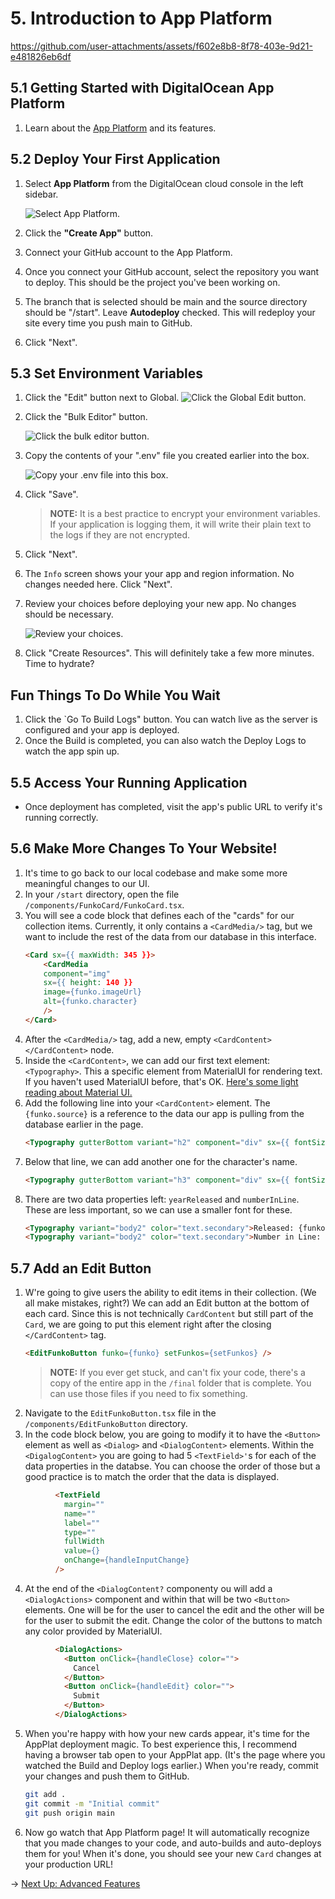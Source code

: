 # 5. Introduction to App Platform

https://github.com/user-attachments/assets/f602e8b8-8f78-403e-9d21-e481826eb6df

## 5.1 Getting Started with DigitalOcean App Platform

1. Learn about the [App Platform](https://docs.digitalocean.com/products/app-platform/how-to/create-apps/) and its features.

## 5.2 Deploy Your First Application

1. Select **App Platform** from the DigitalOcean cloud console in the left sidebar.

    ![Select App Platform.](https://doimages.nyc3.cdn.digitaloceanspaces.com/GitHub/funko-showcase-workshop/5-AppPlatform/appplatform.png)

2. Click the **"Create App"** button.
3. Connect your GitHub account to the App Platform.
4. Once you connect your GitHub account, select the repository you want to deploy. This should be the project you've been working on.
5. The branch that is selected should be main and the source directory should be "/start". Leave **Autodeploy** checked. This will redeploy your site every time you push main to GitHub.
6. Click "Next".

## 5.3 Set Environment Variables
1. Click the "Edit" button next to Global.
    ![Click the Global Edit button.](https://doimages.nyc3.cdn.digitaloceanspaces.com/GitHub/funko-showcase-workshop/5-AppPlatform/envvars.png)
2. Click the "Bulk Editor" button.

    ![Click the bulk editor button.](https://doimages.nyc3.cdn.digitaloceanspaces.com/GitHub/funko-showcase-workshop/5-AppPlatform/bulkeditorbutton.png)

3. Copy the contents of your ".env" file you created earlier into the box.

    ![Copy your .env file into this box.](https://doimages.nyc3.cdn.digitaloceanspaces.com/GitHub/funko-showcase-workshop/5-AppPlatform/bulkeditor.png)

4. Click "Save".

    > **NOTE:** It is a best practice to encrypt your environment variables.  If your application is logging them, it will write their plain text to the logs if they are not encrypted.

5. Click "Next".
6. The `Info` screen shows your your app and region information. No changes needed here.  Click "Next".
7. Review your choices before deploying your new app.  No changes should be necessary.

    ![Review your choices.](https://doimages.nyc3.cdn.digitaloceanspaces.com/GitHub/funko-showcase-workshop/5-AppPlatform/appplatreview.png)

8. Click "Create Resources".  This will definitely take a few more minutes.  Time to hydrate?

## Fun Things To Do While You Wait

1. Click the `Go To Build Logs" button.  You can watch live as the server is configured and your app is deployed.
2. Once the Build is completed, you can also watch the Deploy Logs to watch the app spin up.

## 5.5 Access Your Running Application

- Once deployment has completed, visit the app's public URL to verify it's running correctly.

## 5.6 Make More Changes To Your Website!

1. It's time to go back to our local codebase and make some more meaningful changes to our UI.
2. In your `/start` directory, open the file `/components/FunkoCard/FunkoCard.tsx`.
3. You will see a code block that defines each of the "cards" for our collection items.  Currently, it only contains a ```<CardMedia/>``` tag, but we want to include the rest of the data from our database in this interface.
    ```html
    <Card sx={{ maxWidth: 345 }}>
        <CardMedia
        component="img"
        sx={{ height: 140 }}
        image={funko.imageUrl}
        alt={funko.character}
        />
    </Card>
    ```
4. After the ```<CardMedia/>``` tag, add a new, empty ```<CardContent></CardContent>``` node.
5. Inside the ```<CardContent>```, we can add our first text element: ```<Typography>```.  This a specific element from MaterialUI for rendering text.  If you haven't used MaterialUI before, that's OK.  [Here's some light reading about Material UI.](https://mui.com/material-ui/getting-started/?srsltid=AfmBOoqoiK0-bRTZdhwaq52_H7-h7zAHpItpfDzjnA4PaqZ09eOC9K0G)
6. Add the following line into your ```<CardContent>``` element. The `{funko.source}` is a reference to the data our app is pulling from the database earlier in the page.
    ```html
    <Typography gutterBottom variant="h2" component="div" sx={{ fontSize: '2em', fontWeight: 'bold' }}>{funko.source}</Typography>
    ```
7. Below that line, we can add another one for the character's name.
    ```html
    <Typography gutterBottom variant="h3" component="div" sx={{ fontSize: '1em' }}>{funko.character}</Typography>
    ```
8. There are two data properties left: `yearReleased` and `numberInLine`. These are less important, so we can use a smaller font for these.
    ```html
    <Typography variant="body2" color="text.secondary">Released: {funko.yearReleased}</Typography>
    <Typography variant="body2" color="text.secondary">Number in Line: {funko.numberInLine}</Typography>
    ```

## 5.7 Add an Edit Button

1. W're going to give users the ability to edit items in their collection.  (We all make mistakes, right?)  We can add an Edit button at the bottom of each card. Since this is not technically `CardContent` but still part of the `Card`, we are going to put this element right after the closing `</CardContent>` tag.
    ```html
    <EditFunkoButton funko={funko} setFunkos={setFunkos} />
    ```
    > **NOTE:** If you ever get stuck, and can't fix your code, there's a copy of the entire app in the `/final` folder that is complete.  You can use those files if you need to fix something.
2. Navigate to the `EditFunkoButton.tsx` file in the `/components/EditFunkoButton` directory.
3. In the code block below, you are going to modify it to have the `<Button>` element as well as `<Dialog>` and `<DialogContent>` elements. Within the `<DigalogContent>` you are going to had 5 `<TextField>'`s for each of the data properties in the databse. You can choose the order of those but a good practice is to match the order that the data is displayed.
```html
          <TextField
            margin=""
            name=""
            label=""
            type=""
            fullWidth
            value={}
            onChange={handleInputChange}
          />
```
4. At the end of the `<DialogContent?` componenty ou will add a `<DialogActions>` component and within that will be two `<Button>` elements. One will be for the user to cancel the edit and the other will be for the user to submit the edit. Change the color of the buttons to match any color provided by MaterialUI.
```html
          <DialogActions>
            <Button onClick={handleClose} color="">
              Cancel
            </Button>
            <Button onClick={handleEdit} color="">
              Submit
            </Button>
          </DialogActions>
```
5. When you're happy with how your new cards appear, it's time for the AppPlat deployment magic. To best experience this, I recommend having a browser tab open to your AppPlat app. (It's the page where you watched the Build and Deploy logs earlier.)  When you're ready, commit your changes and push them to GitHub.
    ```bash
    git add .
    git commit -m "Initial commit"
    git push origin main
    ```
6. Now go watch that App Platform page!  It will automatically recognize that you made changes to your code, and auto-builds and auto-deploys them for you!  When it's done, you should see your new `Card` changes at your production URL!

→ [Next Up: Advanced Features](ADVANCED.md)
